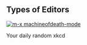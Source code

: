 ## Types of Editors
[![m-x machineofdeath-mode](https://imgs.xkcd.com/comics/types_of_editors.png)](https://xkcd.com/1341/ "m-x machineofdeath-mode")

Your daily random xkcd
